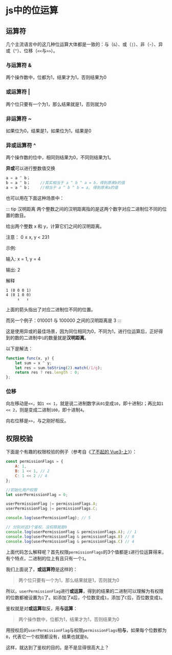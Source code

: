 # js中的位运算

## 运算符
几个主流语言中的这几种位运算大体都是一致的：与（`&`）、或（`|`）、非（`~`）、异或（`^`）、位移（`<<`与`>>`）。

### 与运算符 &

两个操作数中，位都为1，结果才为1，否则结果为0

### 或运算符 |

两个位只要有一个为1，那么结果就是1，否则就为0

### 非运算符 ~

如果位为0，结果是1，如果位为1，结果是0

### 异或运算符 ^

两个操作数的位中，相同则结果为0，不同则结果为1。

**异或**可以进行整数值交换
``` js
a = a ^ b； 　　
b = a ^ b； 　　//其实相当于 a ^ b ^ a = b，得到原来b的值
a = a ^ b； 　　//相当于 a ^ b ^ b = a, 得到原来a的值
```

也可以用在下面这种场景中：

::: tip 汉明距离
两个整数之间的汉明距离指的是这两个数字对应二进制位不同的位置的数目。

给出两个整数 x 和 y，计算它们之间的汉明距离。

注意： 0 ≤ x, y < 231

示例:

输入: x = 1, y = 4

输出: 2

解释

    1 (0 0 0 1)
    4 (0 1 0 0)
         ↑   ↑
上面的箭头指出了对应二进制位不同的位置。

而另一个例子：010001 与 100000 之间的汉明距离是 3
:::

这是使用异或的最佳场景，因为同位相同为0，不同为1，进行位运算后，正好得到的数的二进制中`1`的数量就是**汉明距离**。

以下是解法：
``` js
function func(x, y) {
    let sum = x ^ y;
    let res = sum.toString(2).match(/1/g);
    return res ? res.length : 0;
};
```

### 位移

向左移动是`<<`，如`1 << 1`，就是说二进制数字从`01`变成`10`，即十进制`2`；再比如`1 << 2`，则是变成二进制`100`，即十进制`4`。

向右位移是`>>`，与之刚好相反。

## 权限校验

下面是个有趣的权限校验的例子（参考自《[了不起的 Vue3-上](https://mp.weixin.qq.com/s/AcEIkXoKSgtJsH_arkMjBQ)》）：

``` js
const permissionFlags = {
    A: 1,
    B: 1 << 1, // 2
    C: 1 << 2 // 4
};

//初始化用户权限
let userPermissionFlag = 0;

userPermissionFlag |= permissionFlags.A;
userPermissionFlag |= permissionFlags.C;

console.log(userPermissionFlag); // 5

// 分别对这3个鉴权，没权限就是0
console.log(userPermissionFlag & permissionFlags.A); // 1
console.log(userPermissionFlag & permissionFlags.B) // 0
console.log(userPermissionFlag & permissionFlags.C) // 4
```

上面代码怎么解释呢？首先权限`permissionFlags`的3个值都是`1`进行位运算得来，有个特点，二进制的位上有且只有一个`1`。

我们上面说了，**或运算符**是这样的：
> 两个位只要有一个为1，那么结果就是1，否则就为0

所以，`userPermissionFlag`进行**或运算**，得到的结果的二进制可以理解为有权限的位数都被设置为`1`了。如添加了`A`后，个位数变成`1`，添加了`C`后，百位数变成`1`。

鉴权就是对**或运算**取反，用**与运算**：
> 两个操作数中，位都为1，结果才为1，否则结果为0

用授权后的`userPermissionFlag`与权限`permissionFlags`相**与**，如果每个位数都为`0`，代表它一个权限都没有，结果也就是`0`。

这样，就达到了鉴权的目的。是不是显得很高大上？

